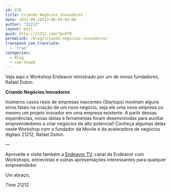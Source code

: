 ```yaml
---
id: 678
title: Criando Negócios Inovadores
date: 2011-09-24T13:06:05-03:00
author: "21212"
layout: post
guid: http://21212.com/?p=678
permalink: /blog/criando-negocios-inovadores/
transposh_can_translate:
  - 'true'
categories:
  - Blog
  - com-thumb
---
```

Veja aqui o Workshop Endeavor ministrado por um de novos fundadores, Rafael Duton.

**Criando Negócios Inovadores**

Inúmeros casos reais de empresas nascentes (Startups) mostram alguns erros fatais na criação de um novo negócio, seja ele uma nova empresa ou mesmo um projeto inovador em uma empresa existente. A partir dessas experiências, novas ideias e ferramentas foram desenvolvidas para auxiliar empreendedores a criar negócios de alto potencial! Conheça algumas delas neste Workshop com o fundador da Movile e da aceleradora de negócios digitais 21212, Rafael Duton.

&#8212;

Aproveite e visite também a <a title="Endeavor TV" href="http://endeavor.org.br/endeavor_tv/start-up/workshops" target="_blank">Endeavor TV</a>, canal da Endeavor com Workshops, entrevistas e outras apresentações interessantes para qualquer empreendedor.

Um abraço,

Time 21212